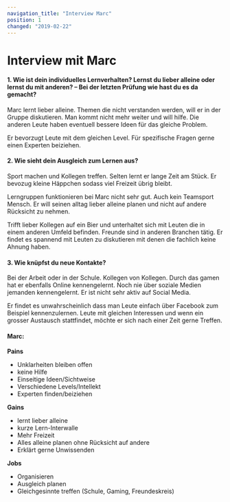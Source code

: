 ```yaml
---
navigation_title: "Interview Marc"
position: 1
changed: "2019-02-22"
---
```


# Interview mit Marc

#### 1. Wie ist dein individuelles Lernverhalten? Lernst du lieber alleine oder lernst du mit anderen? – Bei der letzten Prüfung wie hast du es da gemacht?

Marc lernt lieber alleine.
Themen die nicht verstanden werden, will er in der Gruppe diskutieren. Man kommt nicht mehr weiter und will hilfe. Die anderen Leute haben eventuell bessere Ideen für das gleiche Problem. 

Er bevorzugt Leute mit dem gleichen Level. 
Für spezifische Fragen gerne einen Experten beiziehen.



#### 2. Wie sieht dein Ausgleich zum Lernen aus?
Sport machen und Kollegen treffen. Selten lernt er lange Zeit am Stück. Er bevozug kleine Häppchen sodass viel Freizeit übrig bleibt. 

Lerngruppen funktionieren bei Marc nicht sehr gut. Auch kein Teamsport Mensch. Er will seinen alltag lieber alleine planen und nicht auf andere Rücksicht zu nehmen. 

Trifft lieber Kollegen auf ein Bier und unterhaltet sich mit Leuten die in einem anderen Umfeld befinden. Freunde sind in anderen Branchen tätig. Er findet es spannend mit Leuten zu diskutieren mit denen die fachlich keine Ahnung haben.


#### 3. Wie knüpfst du neue Kontakte?
Bei der Arbeit oder in der Schule. 
Kollegen von Kollegen. Durch das gamen hat er ebenfalls Online kennengelernt. Noch nie über soziale Medien jemanden kennengelernt. Er ist nicht sehr aktiv auf Social Media.

Er findet es unwahrscheinlich dass man Leute einfach über Facebook zum Beispiel kennenzulernen. Leute mit gleichen Interessen und wenn ein grosser Austausch stattfindet, möchte er sich nach einer Zeit gerne Treffen.


#### Marc:
**Pains**
*    Unklarheiten bleiben offen
*    keine Hilfe
*    Einseitige Ideen/Sichtweise
*    Verschiedene Levels/Intellekt
*    Experten finden/beiziehen

**Gains**
*    lernt lieber alleine
*    kurze Lern-Interwalle
*    Mehr Freizeit
*    Alles alleine planen ohne Rücksicht auf andere
*    Erklärt gerne Unwissenden 

**Jobs**
*    Organisieren
*    Ausgleich planen
*    Gleichgesinnte treffen (Schule, Gaming, Freundeskreis)
